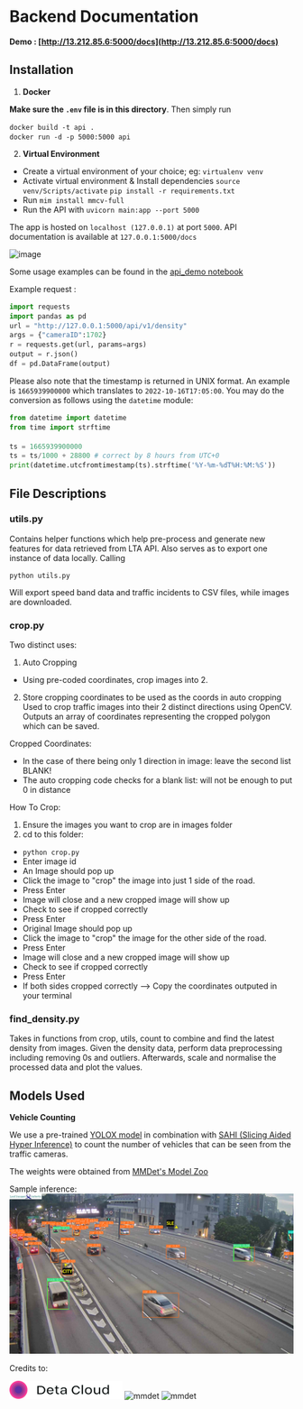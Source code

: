 # Backend Documentation

**Demo : [http://13.212.85.6:5000/docs](http://13.212.85.6:5000/docs)**

## Installation 

1. **Docker**

**Make sure the ```.env``` file is in this directory**. Then simply run  

```docker build -t api .```  
```docker run -d -p 5000:5000 api```

2. **Virtual Environment**

- Create a virtual environment of your choice; eg: 
```virtualenv venv```
- Activate virtual environment & Install dependencies
```source venv/Scripts/activate```
```pip install -r requirements.txt```
- Run ```mim install mmcv-full```
- Run the API with
```uvicorn main:app --port 5000```

The app is hosted on ```localhost (127.0.0.1)``` at port ```5000```. API documentation is available at ```127.0.0.1:5000/docs```

![image](./assets/swagger.JPG)

Some usage examples can be found in the [api_demo notebook](https://github.com/hewliyang/dsa3101-2210-14-lta/blob/main/backend/api_demo.ipynb)

Example request :

```python
import requests
import pandas as pd
url = "http://127.0.0.1:5000/api/v1/density"
args = {"cameraID":1702}
r = requests.get(url, params=args)
output = r.json()
df = pd.DataFrame(output)
```

Please also note that the timestamp is returned in UNIX format. An example is ```1665939900000``` which translates to ```2022-10-16T17:05:00```. You may do the conversion as follows using the ```datetime``` module:

```python
from datetime import datetime
from time import strftime

ts = 1665939900000
ts = ts/1000 + 28800 # correct by 8 hours from UTC+0
print(datetime.utcfromtimestamp(ts).strftime('%Y-%m-%dT%H:%M:%S'))
```

## File Descriptions

### **utils.py**

Contains helper functions which help pre-process and generate new features for data retrieved from
LTA API. Also serves as to export one instance of data locally. Calling

```
python utils.py
```

Will export speed band data and traffic incidents to CSV files, while images are downloaded.

### **crop.py**

Two distinct uses:
1) Auto Cropping  
- Using pre-coded coordinates, crop images into 2.

2) Store cropping coordinates to be used as the coords in auto cropping  
Used to crop traffic images into their 2 distinct directions using OpenCV.  
Outputs an array of coordinates representing the cropped polygon which can be saved.  

Cropped Coordinates:
- In the case of there being only 1 direction in image: leave the second list BLANK!
- The auto cropping code checks for a blank list: will not be enough to put 0 in distance

How To Crop:
1) Ensure the images you want to crop are in images folder
2) cd to this folder:
- `python crop.py`
- Enter image id
- An Image should pop up
- Click the image to "crop" the image into just 1 side of the road.
- Press Enter
- Image will close and a new cropped image will show up
- Check to see if cropped correctly
- Press Enter
- Original Image should pop up
- Click the image to "crop" the image for the other side of the road.
- Press Enter
- Image will close and a new cropped image will show up
- Check to see if cropped correctly
- Press Enter
- If both sides cropped correctly --> Copy the coordinates outputed in your terminal


### **find_density.py**  
Takes in functions from crop, utils, count to combine and find the latest density from images.
Given the density data, perform data preprocessing including removing 0s and outliers. Afterwards, scale and normalise the processed data and plot the values.


## Models Used

**Vehicle Counting**

We use a pre-trained [YOLOX model](https://github.com/Megvii-BaseDetection/YOLOX) in combination with [SAHI (Slicing Aided Hyper Inference)](https://github.com/obss/sahi) to count the number of vehicles that can be seen from the traffic cameras. 

The weights were obtained from [MMDet's Model Zoo](https://github.com/open-mmlab/mmdetection/tree/master/configs/yolox)

Sample inference:
![image](./assets/sample_1709.png)

Credits to:

<img src="https://raw.githubusercontent.com/deta/.github/main/profile/deta_logo_dark.svg" alt="deta" width="200"/>
<img src="https://github.com/Megvii-BaseDetection/YOLOX/raw/main/assets/logo.png" alt="mmdet" width="150"/>
<img src="https://github.com/open-mmlab/mmdetection/raw/master/resources/mmdet-logo.png" alt="mmdet" width="150"/>
